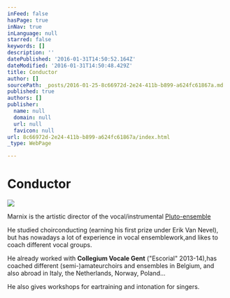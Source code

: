 ```yaml
---
inFeed: false
hasPage: true
inNav: true
inLanguage: null
starred: false
keywords: []
description: ''
datePublished: '2016-01-31T14:50:52.164Z'
dateModified: '2016-01-31T14:50:48.429Z'
title: Conductor
author: []
sourcePath: _posts/2016-01-25-8c66972d-2e24-411b-b899-a624fc61867a.md
published: true
authors: []
publisher:
  name: null
  domain: null
  url: null
  favicon: null
url: 8c66972d-2e24-411b-b899-a624fc61867a/index.html
_type: WebPage

---
```

# Conductor
![](https://the-grid-user-content.s3-us-west-2.amazonaws.com/17667b30-a321-4ee0-8d81-aec1948a41b4.jpg)

Marnix is the artistic director of the vocal/instrumental [Pluto-ensemble][0]

He studied choirconducting (earning his first prize under Erik Van Nevel), but has nowadays a lot of experience in vocal ensemblework,and likes to coach different vocal groups.

He already worked with **Collegium Vocale Gent** ("Escorial" 2013-14),has coached different (semi-)amateurchoirs and ensembles in Belgium, and also abroad in Italy, the Netherlands, Norway, Poland...

He also gives workshops for eartraining and intonation for singers.

[0]: thegrid.ai/pluto-ensemble